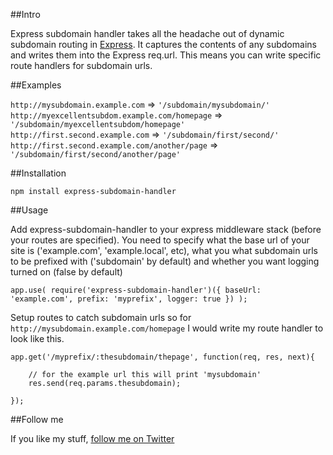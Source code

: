 ##Intro

Express subdomain handler takes all the headache out of dynamic subdomain routing in [Express](http://expressjs.com). It captures the contents of any
subdomains and writes them into the Express req.url. This means you can write specific route handlers for subdomain urls.

##Examples

`http://mysubdomain.example.com` => `'/subdomain/mysubdomain/'`  
`http://myexcellentsubdom.example.com/homepage` => `'/subdomain/myexcellentsubdom/homepage'`  
`http://first.second.example.com` => `'/subdomain/first/second/'`  
`http://first.second.example.com/another/page` => `'/subdomain/first/second/another/page'`  

##Installation

	npm install express-subdomain-handler

##Usage

Add express-subdomain-handler to your express middleware stack (before your routes are specified). You need to specify
what the base url of your site is ('example.com', 'example.local', etc), what you what subdomain urls to be prefixed with
('subdomain' by default) and whether you want logging turned on (false by default)

	app.use( require('express-subdomain-handler')({ baseUrl: 'example.com', prefix: 'myprefix', logger: true }) );  

Setup routes to catch subdomain urls so for `http://mysubdomain.example.com/homepage` I would write my route
handler to look like this.

	app.get('/myprefix/:thesubdomain/thepage', function(req, res, next){

		// for the example url this will print 'mysubdomain'
		res.send(req.params.thesubdomain);

	});

##Follow me

If you like my stuff, [follow me on Twitter](http://twitter.com/wilsonpage)